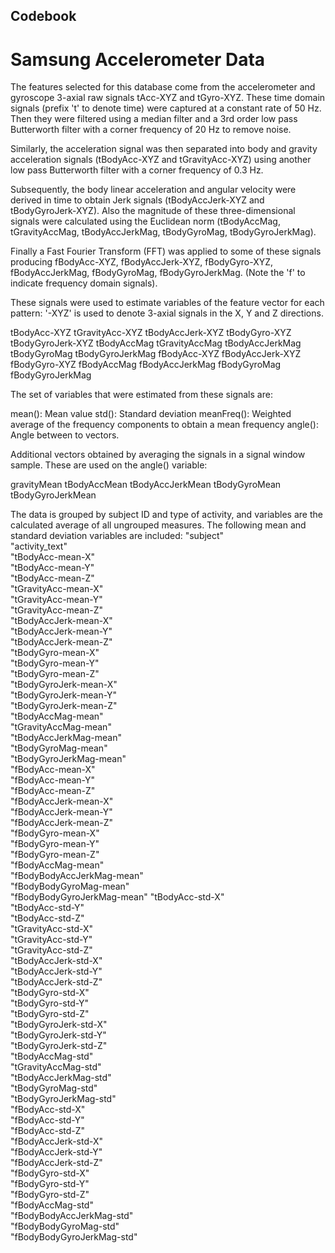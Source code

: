 ## Codebook

# Samsung Accelerometer Data

The features selected for this database come from the accelerometer and gyroscope 3-axial raw signals tAcc-XYZ and tGyro-XYZ. These time domain signals (prefix 't' to denote time) were captured at a constant rate of 50 Hz. Then they were filtered using a median filter and a 3rd order low pass Butterworth filter with a corner frequency of 20 Hz to remove noise.

Similarly, the acceleration signal was then separated into body and gravity acceleration signals (tBodyAcc-XYZ and tGravityAcc-XYZ) using another low pass Butterworth filter with a corner frequency of 0.3 Hz.

Subsequently, the body linear acceleration and angular velocity were derived in time to obtain Jerk signals (tBodyAccJerk-XYZ and tBodyGyroJerk-XYZ). Also the magnitude of these three-dimensional signals were calculated using the Euclidean norm (tBodyAccMag, tGravityAccMag, tBodyAccJerkMag, tBodyGyroMag, tBodyGyroJerkMag).

Finally a Fast Fourier Transform (FFT) was applied to some of these signals producing fBodyAcc-XYZ, fBodyAccJerk-XYZ, fBodyGyro-XYZ, fBodyAccJerkMag, fBodyGyroMag, fBodyGyroJerkMag. (Note the 'f' to indicate frequency domain signals).

These signals were used to estimate variables of the feature vector for each pattern:
'-XYZ' is used to denote 3-axial signals in the X, Y and Z directions.

tBodyAcc-XYZ tGravityAcc-XYZ tBodyAccJerk-XYZ tBodyGyro-XYZ tBodyGyroJerk-XYZ tBodyAccMag tGravityAccMag tBodyAccJerkMag tBodyGyroMag tBodyGyroJerkMag fBodyAcc-XYZ fBodyAccJerk-XYZ fBodyGyro-XYZ fBodyAccMag fBodyAccJerkMag fBodyGyroMag fBodyGyroJerkMag

The set of variables that were estimated from these signals are:

mean(): Mean value std(): Standard deviation meanFreq(): Weighted average of the frequency components to obtain a mean frequency angle(): Angle between to vectors.

Additional vectors obtained by averaging the signals in a signal window sample. These are used on the angle() variable:

gravityMean tBodyAccMean tBodyAccJerkMean tBodyGyroMean tBodyGyroJerkMean

The data is grouped by subject ID and type of activity, and variables are the calculated average of all ungrouped measures.
The following mean and standard deviation variables are included: 
"subject"                   
"activity_text"             
"tBodyAcc-mean-X"           
"tBodyAcc-mean-Y"           
"tBodyAcc-mean-Z"          
"tGravityAcc-mean-X"        
"tGravityAcc-mean-Y"        
"tGravityAcc-mean-Z"        
"tBodyAccJerk-mean-X"       
"tBodyAccJerk-mean-Y"      
"tBodyAccJerk-mean-Z"       
"tBodyGyro-mean-X"          
"tBodyGyro-mean-Y"          
"tBodyGyro-mean-Z"          
"tBodyGyroJerk-mean-X"     
"tBodyGyroJerk-mean-Y"      
"tBodyGyroJerk-mean-Z"      
"tBodyAccMag-mean"          
"tGravityAccMag-mean"       
"tBodyAccJerkMag-mean"     
"tBodyGyroMag-mean"         
"tBodyGyroJerkMag-mean"     
"fBodyAcc-mean-X"           
"fBodyAcc-mean-Y"           
"fBodyAcc-mean-Z"          
"fBodyAccJerk-mean-X"       
"fBodyAccJerk-mean-Y"       
"fBodyAccJerk-mean-Z"       
"fBodyGyro-mean-X"          
"fBodyGyro-mean-Y"         
"fBodyGyro-mean-Z"          
"fBodyAccMag-mean"          
"fBodyBodyAccJerkMag-mean"  
"fBodyBodyGyroMag-mean"     
"fBodyBodyGyroJerkMag-mean"
"tBodyAcc-std-X"            
"tBodyAcc-std-Y"            
"tBodyAcc-std-Z"            
"tGravityAcc-std-X"         
"tGravityAcc-std-Y"        
"tGravityAcc-std-Z"        
"tBodyAccJerk-std-X"        
"tBodyAccJerk-std-Y"        
"tBodyAccJerk-std-Z"        
"tBodyGyro-std-X"          
"tBodyGyro-std-Y"          
"tBodyGyro-std-Z"           
"tBodyGyroJerk-std-X"       
"tBodyGyroJerk-std-Y"       
"tBodyGyroJerk-std-Z"      
"tBodyAccMag-std"           
"tGravityAccMag-std"        
"tBodyAccJerkMag-std"       
"tBodyGyroMag-std"          
"tBodyGyroJerkMag-std"     
"fBodyAcc-std-X"            
"fBodyAcc-std-Y"            
"fBodyAcc-std-Z"            
"fBodyAccJerk-std-X"        
"fBodyAccJerk-std-Y"       
"fBodyAccJerk-std-Z"        
"fBodyGyro-std-X"          
"fBodyGyro-std-Y"           
"fBodyGyro-std-Z"           
"fBodyAccMag-std"          
"fBodyBodyAccJerkMag-std"   
"fBodyBodyGyroMag-std"      
"fBodyBodyGyroJerkMag-std" 
